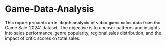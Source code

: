 # Game-Data-Analysis
This report presents an in-depth analysis of video game sales data from the Game Sale-2024' dataset. The objective is to uncover patterns and insights into sales performance, genre popularity, regional sales distribution, and the impact of critic scores on total sales.
